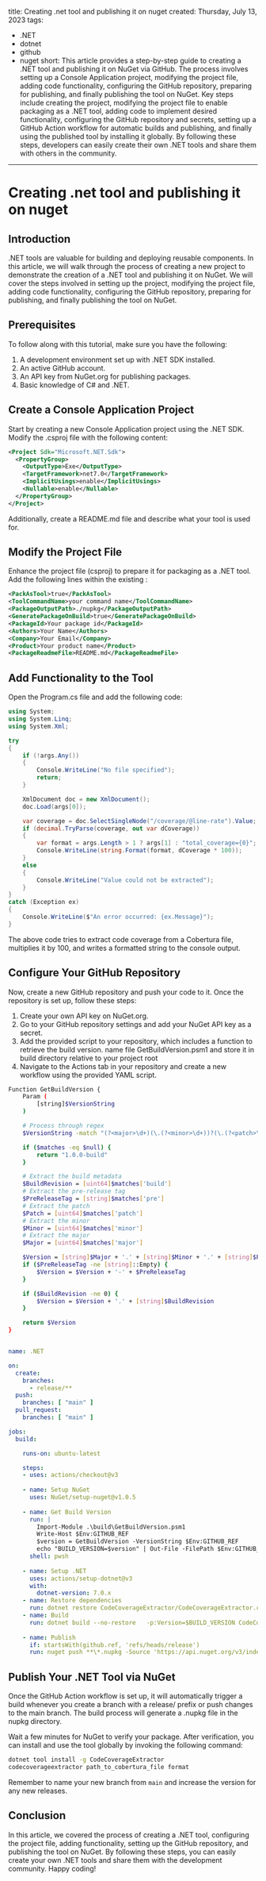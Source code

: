 title: Creating .net tool and publishing it on nuget
created: Thursday, July 13, 2023
tags:
  - .NET
  - dotnet
  - github
  - nuget
short: This article provides a step-by-step guide to creating a .NET tool and publishing it on NuGet via GitHub. The process involves setting up a Console Application project, modifying the project file, adding code functionality, configuring the GitHub repository, preparing for publishing, and finally publishing the tool on NuGet. Key steps include creating the project, modifying the project file to enable packaging as a .NET tool, adding code to implement desired functionality, configuring the GitHub repository and secrets, setting up a GitHub Action workflow for automatic builds and publishing, and finally using the published tool by installing it globally. By following these steps, developers can easily create their own .NET tools and share them with others in the community.
---
# Creating .net tool and publishing it on nuget

## Introduction

.NET tools are valuable for building and deploying reusable components. In this article, we will walk through the process of creating a new project to demonstrate the creation of a .NET tool and publishing it on NuGet. We will cover the steps involved in setting up the project, modifying the project file, adding code functionality, configuring the GitHub repository, preparing for publishing, and finally publishing the tool on NuGet.

## Prerequisites
To follow along with this tutorial, make sure you have the following:

1. A development environment set up with .NET SDK installed.
1. An active GitHub account.
1. An API key from NuGet.org for publishing packages.
1. Basic knowledge of C# and .NET.

## Create a Console Application Project

Start by creating a new Console Application project using the .NET SDK. Modify the .csproj file with the following content:

```xml
<Project Sdk="Microsoft.NET.Sdk">
  <PropertyGroup>
    <OutputType>Exe</OutputType>
    <TargetFramework>net7.0</TargetFramework>
    <ImplicitUsings>enable</ImplicitUsings>
    <Nullable>enable</Nullable>
  </PropertyGroup>
</Project>
```

Additionally, create a README.md file and describe what your tool is used for.

## Modify the Project File

Enhance the project file (csproj) to prepare it for packaging as a .NET tool. Add the following lines within the existing <PropertyGroup>:

```xml
<PackAsTool>true</PackAsTool>
<ToolCommandName>your command name</ToolCommandName>
<PackageOutputPath>./nupkg</PackageOutputPath>
<GeneratePackageOnBuild>true</GeneratePackageOnBuild>
<PackageId>Your package id</PackageId>
<Authors>Your Name</Authors>
<Company>Your Email</Company>
<Product>Your product name</Product>
<PackageReadmeFile>README.md</PackageReadmeFile>
```

## Add Functionality to the Tool

Open the Program.cs file and add the following code:

```csharp
using System;
using System.Linq;
using System.Xml;

try
{
    if (!args.Any())
    {
        Console.WriteLine("No file specified");
        return;
    }

    XmlDocument doc = new XmlDocument();
    doc.Load(args[0]);

    var coverage = doc.SelectSingleNode("/coverage/@line-rate").Value;
    if (decimal.TryParse(coverage, out var dCoverage))
    {
        var format = args.Length > 1 ? args[1] : "total_coverage={0}";
        Console.WriteLine(string.Format(format, dCoverage * 100));
    }
    else
    {
        Console.WriteLine("Value could not be extracted");
    }
}
catch (Exception ex)
{
    Console.WriteLine($"An error occurred: {ex.Message}");
}

```

The above code tries to extract code coverage from a Cobertura file, multiplies it by 100, and writes a formatted string to the console output.

## Configure Your GitHub Repository

Now, create a new GitHub repository and push your code to it. Once the repository is set up, follow these steps:

1. Create your own API key on NuGet.org.
1. Go to your GitHub repository settings and add your NuGet API key as a secret.
1. Add the provided script to your repository, which includes a function to retrieve the build version. name file GetBuildVersion.psm1 and store it in build directory relative to your project root
1. Navigate to the Actions tab in your repository and create a new workflow using the provided YAML script.


```bash
Function GetBuildVersion {
    Param (
        [string]$VersionString
    )

    # Process through regex
    $VersionString -match "(?<major>\d+)(\.(?<minor>\d+))?(\.(?<patch>\d+))?(\-(?<pre>[0-9A-Za-z\-\.]+))?(\+(?<build>\d+))?" | Out-Null

    if ($matches -eq $null) {
        return "1.0.0-build"
    }

    # Extract the build metadata
    $BuildRevision = [uint64]$matches['build']
    # Extract the pre-release tag
    $PreReleaseTag = [string]$matches['pre']
    # Extract the patch
    $Patch = [uint64]$matches['patch']
    # Extract the minor
    $Minor = [uint64]$matches['minor']
    # Extract the major
    $Major = [uint64]$matches['major']

    $Version = [string]$Major + '.' + [string]$Minor + '.' + [string]$Patch;
    if ($PreReleaseTag -ne [string]::Empty) {
        $Version = $Version + '-' + $PreReleaseTag
    }

    if ($BuildRevision -ne 0) {
        $Version = $Version + '.' + [string]$BuildRevision
    }

    return $Version
}
```



```yaml

name: .NET

on:
  create:
    branches: 
      - release/**
  push:
    branches: [ "main" ]
  pull_request:
    branches: [ "main" ]

jobs:
  build:

    runs-on: ubuntu-latest

    steps:
    - uses: actions/checkout@v3
    
    - name: Setup NuGet
      uses: NuGet/setup-nuget@v1.0.5
    
    - name: Get Build Version
      run: |
        Import-Module .\build\GetBuildVersion.psm1
        Write-Host $Env:GITHUB_REF
        $version = GetBuildVersion -VersionString $Env:GITHUB_REF
        echo "BUILD_VERSION=$version" | Out-File -FilePath $Env:GITHUB_ENV -Encoding utf-8 -Append
      shell: pwsh
      
    - name: Setup .NET
      uses: actions/setup-dotnet@v3
      with:
        dotnet-version: 7.0.x
    - name: Restore dependencies
      run: dotnet restore CodeCoverageExtractor/CodeCoverageExtractor.csproj
    - name: Build
      run: dotnet build --no-restore   -p:Version=$BUILD_VERSION CodeCoverageExtractor/CodeCoverageExtractor.csproj
      
    - name: Publish
      if: startsWith(github.ref, 'refs/heads/release')
      run: nuget push **\*.nupkg -Source 'https://api.nuget.org/v3/index.json' -ApiKey ${{secrets.NUGET_KEY}}
```

## Publish Your .NET Tool via NuGet

Once the GitHub Action workflow is set up, it will automatically trigger a build whenever you create a branch with a release/ prefix or push changes to the main branch. The build process will generate a .nupkg file in the nupkg directory.

Wait a few minutes for NuGet to verify your package. After verification, you can install and use the tool globally by invoking the following command:

```bash
dotnet tool install -g CodeCoverageExtractor
codecoverageextractor path_to_cobertura_file format

```

Remember to name your new branch from `main` and increase the version for any new releases.

## Conclusion

In this article, we covered the process of creating a .NET tool, configuring the project file, adding functionality, setting up the GitHub repository, and publishing the tool on NuGet. By following these steps, you can easily create your own .NET tools and share them with the development community. Happy coding!